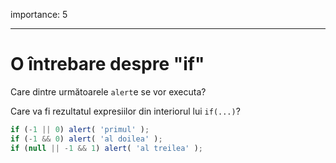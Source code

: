 importance: 5

---

# O întrebare despre "if"

Care dintre următoarele `alert`e se vor executa?

Care va fi rezultatul expresiilor din interiorul lui `if(...)`?

```js
if (-1 || 0) alert( 'primul' );
if (-1 && 0) alert( 'al doilea' );
if (null || -1 && 1) alert( 'al treilea' );
```

